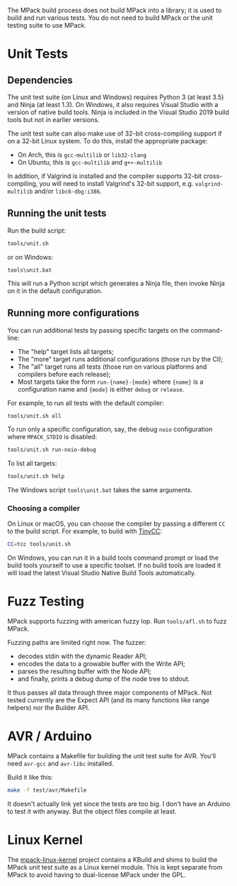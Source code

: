 The MPack build process does not build MPack into a library; it is used to build and run various tests. You do not need to build MPack or the unit testing suite to use MPack.

# Unit Tests

## Dependencies

The unit test suite (on Linux and Windows) requires Python 3 (at least 3.5) and Ninja (at least 1.3). On Windows, it also requires Visual Studio with a version of native build tools. Ninja is included in the Visual Studio 2019 build tools but not in earlier versions.

The unit test suite can also make use of 32-bit cross-compiling support if on a 32-bit Linux system. To do this, install the appropriate package:

- On Arch, this is `gcc-multilib` or `lib32-clang`
- On Ubuntu, this is `gcc-multilib` and `g++-multilib`

In addition, if Valgrind is installed and the compiler supports 32-bit cross-compiling, you will need to install Valgrind's 32-bit support, e.g. `valgrind-multilib` and/or `libc6-dbg:i386`.

## Running the unit tests

Run the build script:

```sh
tools/unit.sh
```

or on Windows:

```
tools\unit.bat
```

This will run a Python script which generates a Ninja file, then invoke Ninja on it in the default configuration.

## Running more configurations

You can run additional tests by passing specific targets on the command-line:

- The "help" target lists all targets;
- The "more" target runs additional configurations (those run by the CI);
- The "all" target runs all tests (those run on various platforms and compilers before each release);
- Most targets take the form `run-{name}-{mode}` where `{name}` is a configuration name and `{mode}` is either `debug` or `release`.

For example, to run all tests with the default compiler:

```sh
tools/unit.sh all
```

To run only a specific configuration, say, the debug `noio` configuration where `MPACK_STDIO` is disabled:

```sh
tools/unit.sh run-noio-debug
```

To list all targets:

```sh
tools/unit.sh help
```

The Windows script `tools\unit.bat` takes the same arguments.

### Choosing a compiler

On Linux or macOS, you can choose the compiler by passing a different `CC` to the build script. For example, to build with [TinyCC](https://bellard.org/tcc/tcc-doc.html):

```sh
CC=tcc tools/unit.sh
```

On Windows, you can run it in a build tools command prompt or load the build tools yourself to use a specific toolset. If no build tools are loaded it will load the latest Visual Studio Native Build Tools automatically.

# Fuzz Testing

MPack supports fuzzing with american fuzzy lop. Run `tools/afl.sh` to fuzz MPack.

Fuzzing paths are limited right now. The fuzzer:

 - decodes stdin with the dynamic Reader API;
 - encodes the data to a growable buffer with the Write API;
 - parses the resulting buffer with the Node API;
 - and finally, prints a debug dump of the node tree to stdout.

It thus passes all data through three major components of MPack. Not tested currently are the Expect API (and its many functions like range helpers) nor the Builder API.

# AVR / Arduino

MPack contains a Makefile for building the unit test suite for AVR. You'll need `avr-gcc` and `avr-libc` installed.

Build it like this:

```sh
make -f test/avr/Makefile
```

It doesn't actually link yet since the tests are too big. I don't have an Arduino to test it with anyway. But the object files compile at least.

# Linux Kernel

The [mpack-linux-kernel](https://github.com/ludocode/mpack-linux-kernel) project contains a KBuild and shims to build the MPack unit test suite as a Linux kernel module. This is kept separate from MPack to avoid having to dual-license MPack under the GPL.
